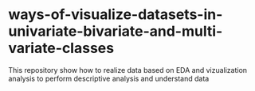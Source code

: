 # ways-of-visualize-datasets-in-univariate-bivariate-and-multi-variate-classes
This repository show how to realize data based on EDA and vizualization analysis to perform descriptive analysis and understand data
